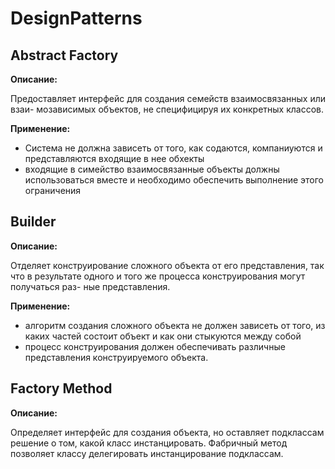 # DesignPatterns

## Abstract Factory
**Описание:**

Предоставляет интерфейс для создания семейств взаимосвязанных или взаи- мозависимых объектов, не специфицируя их конкретных классов.

**Применение:**

* Система не должна зависеть от того, как содаются, компаниуются и представляются входящие в нее обхекты 
* входящие в симейство взаимосвязанные объекты должны использоваться вместе и необходимо обеспечить выполнение этого ограничения


## Builder

**Описание:**

Отделяет конструирование сложного объекта от его представления, так что в результате одного и того же процесса конструирования могут получаться раз- ные представления.

**Применение:**

* алгоритм создания сложного объекта не должен зависеть от того, из каких частей состоит объект и как они стыкуются между собой
* процесс конструирования должен обеспечивать различные представления конструируемого объекта.

## Factory Method

**Описание:**

Определяет интерфейс для создания объекта, но оставляет подклассам решение о том, какой класс инстанцировать. Фабричный метод позволяет классу делегировать инстанцирование подклассам.